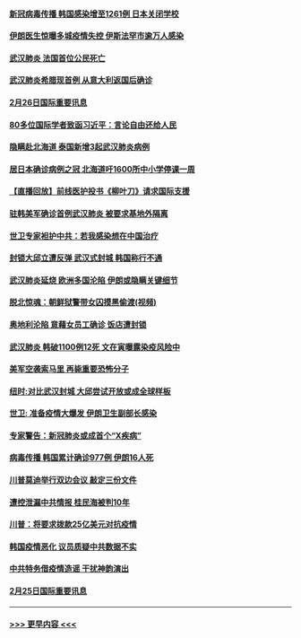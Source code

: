 #### [新冠病毒传播 韩国感染增至1261例 日本关闭学校](../pages/prog202/a102786378.md?t=02270202) 
#### [伊朗医生惊曝多城疫情失控 伊斯法罕市逾万人感染](../pages/prog202/a102786352.md?t=02270202) 
#### [武汉肺炎 法国首位公民死亡](../pages/prog202/a102786286.md?t=02270202) 
#### [武汉肺炎希腊现首例 从意大利返国后确诊](../pages/prog202/a102786272.md?t=02270202) 
#### [2月26日国际重要讯息](../pages/prog202/a102786088.md?t=02270202) 
#### [80多位国际学者致函习近平：言论自由还给人民](../pages/prog202/a102786009.md?t=02270202) 
#### [隐瞒赴北海道 泰国新增3起武汉肺炎病例](../pages/prog202/a102786065.md?t=02270202) 
#### [居日本确诊病例之冠 北海道吁1600所中小学停课一周](../pages/prog202/a102786045.md?t=02270202) 
#### [【直播回放】前线医护投书《柳叶刀》请求国际支援](../pages/prog202/a102786048.md?t=02270202) 
#### [驻韩美军确诊首例武汉肺炎 被要求基地外隔离](../pages/prog202/a102785964.md?t=02270202) 
#### [世卫专家袒护中共：若我感染想在中国治疗](../pages/prog202/a102785921.md?t=02270202) 
#### [封锁大邱立遭反弹 武汉式封城 韩国称行不通](../pages/prog202/a102785940.md?t=02270202) 
#### [武汉肺炎延烧 欧洲多国沦陷 伊朗或隐瞒关键细节](../pages/prog202/a102785858.md?t=02270202) 
#### [脱北惊魂：朝鲜狱警带女囚摸黑偷渡(视频)](../pages/prog202/a102785824.md?t=02270202) 
#### [奥地利沦陷 意藉女员工确诊 饭店遭封锁](../pages/prog202/a102785803.md?t=02270202) 
#### [武汉肺炎 韩破1100例12死 文在寅曝露染疫风险中](../pages/prog202/a102785775.md?t=02270202) 
#### [美军空袭索马里 再毙重要恐怖分子](../pages/prog202/a102785761.md?t=02270202) 
#### [纽时:对比武汉封城 大邱尝试开放或成全球样板](../pages/prog202/a102785567.md?t=02270202) 
#### [世卫: 准备疫情大爆发 伊朗卫生副部长感染](../pages/prog202/a102785718.md?t=02270202) 
#### [专家警告：新冠肺炎或成首个“X疾病”](../pages/prog202/a102785682.md?t=02270202) 
#### [病毒传播 韩国累计确诊977例 伊朗16人死](../pages/prog202/a102785496.md?t=02270202) 
#### [川普莫迪举行双边会议 敲定三份文件](../pages/prog202/a102785486.md?t=02270202) 
#### [遭控泄漏中共情报 桂民海被判10年](../pages/prog202/a102785499.md?t=02270202) 
#### [川普：将要求拨款25亿美元对抗疫情](../pages/prog202/a102785490.md?t=02270202) 
#### [韩国疫情恶化 议员质疑中共数据不实](../pages/prog202/a102785460.md?t=02270202) 
#### [中共特务借疫情造谣 干扰神韵演出](../pages/prog202/a102785446.md?t=02270202) 
#### [2月25日国际重要讯息](../pages/prog202/a102785315.md?t=02270202) 

----
#### [ >>> 更早内容 <<< ](../indexes/prog202-earlier.md)

